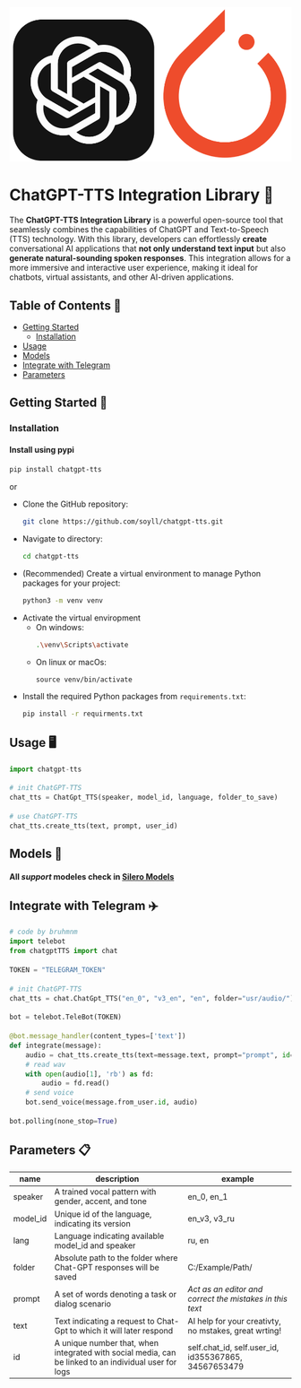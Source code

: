 ![](https://github.com/soyll/chatgpt-tts/blob/main/logo.png)
# ChatGPT-TTS Integration Library 🎤
 The **ChatGPT-TTS Integration Library** is a powerful open-source tool that seamlessly combines the capabilities of ChatGPT and Text-to-Speech (TTS) technology. With this library, developers can effortlessly **create** conversational AI applications that **not only understand text input** but also **generate natural-sounding spoken responses**. This integration allows for a more immersive and interactive user experience, making it ideal for chatbots, virtual assistants, and other AI-driven applications.

## Table of Contents 📄
* [Getting Started](#getting-started)
  * [Installation](#installation)
* [Usage](#usage)
* [Models](#models)
* [Integrate with Telegram](#integrate-with-telegram)
* [Parameters](#parameters)

## Getting Started 🔽

### Installation
#### Install using pypi
```bash
pip install chatgpt-tts
```
or
* Clone the GitHub repository:
	```bash
	git clone https://github.com/soyll/chatgpt-tts.git	
	```
* Navigate to directory:
	```bash
	cd chatgpt-tts 
	```
* (Recommended) Create a virtual environment to manage Python packages for your project:
	```bash
	python3 -m venv venv
	```
* Activate the virtual enviropment
	* On windows:
		```bash
		.\venv\Scripts\activate
		```  
	* On linux or macOs:
		```
		source venv/bin/activate
		```
* Install the required Python packages from  `requirements.txt`:
	```bash
	pip install -r requirments.txt
	```
## Usage 🖥️

```python
import chatgpt-tts

# init ChatGPT-TTS
chat_tts = ChatGpt_TTS(speaker, model_id, language, folder_to_save)

# use ChatGPT-TTS
chat_tts.create_tts(text, prompt, user_id)
```
## Models 👾
#### All *support* modeles check in [Silero Models](https://github.com/snakers4/silero-models#models-and-speakers)

## Integrate with Telegram ✈️
```python
# code by bruhmnm
import telebot  
from chatgptTTS import chat  
  
TOKEN = "TELEGRAM_TOKEN"  

# init ChatGPT-TTS 
chat_tts = chat.ChatGpt_TTS("en_0", "v3_en", "en", folder="usr/audio/")  
  
bot = telebot.TeleBot(TOKEN)  
  
@bot.message_handler(content_types=['text'])  
def integrate(message):  
	audio = chat_tts.create_tts(text=message.text, prompt="prompt", id=message.from_user.id)  
	# read wav
	with open(audio[1], 'rb') as fd:  
		audio = fd.read()  
	# send voice
	bot.send_voice(message.from_user.id, audio)  
  
bot.polling(none_stop=True)
```
## Parameters 📋
|   name	|								description										      |   example  |
|----------|----------------------------------------------------------------|-
| speaker | A trained vocal pattern with gender, accent, and tone |en_0, en_1|
| model_id| Unique id of the language, indicating its version     | en_v3, v3_ru|
|   lang  | Language indicating available model_id and speaker    | ru, en
|  folder | Absolute path to the folder where Chat-GPT responses will be saved | C:/Example/Path/
|  prompt | A set of words denoting a task or dialog scenario | _Act as an editor and correct the mistakes in this text_|
|   text  | Text indicating a request to Chat-Gpt to which it will later respond | AI help for your creativty, no mstakes, great wrting!
| 	id	| A unique number that, when integrated with social media, can be linked to an individual user for logs | self.chat_id, self.user_id, id355367865, 34567653479
